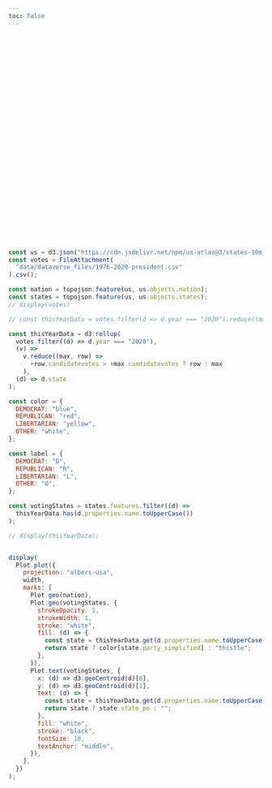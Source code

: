 ```yaml
---
toc: false
---
```


<div class="hero">
  <h1>Porportional Representation</h1>
  <h2></h2>
</div>

```js
const us = d3.json("https://cdn.jsdelivr.net/npm/us-atlas@3/states-10m.json");
const votes = FileAttachment(
  "data/dataverse_files/1976-2020-president.csv"
).csv();
```

```js
const nation = topojson.feature(us, us.objects.nation);
const states = topojson.feature(us, us.objects.states);
// display(votes)

// const thisYearData = votes.filter(d => d.year === "2020").reduce((max, row) => +row.candidatevotes > +max.candidatevotes ? row : max)

const thisYearData = d3.rollup(
  votes.filter((d) => d.year === "2020"),
  (v) =>
    v.reduce((max, row) =>
      +row.candidatevotes > +max.candidatevotes ? row : max
    ),
  (d) => d.state
);
```

```js
const color = {
  DEMOCRAT: "blue",
  REPUBLICAN: "red",
  LIBERTARIAN: "yellow",
  OTHER: "white",
};

const label = {
  DEMOCRAT: "D",
  REPUBLICAN: "R",
  LIBERTARIAN: "L",
  OTHER: "O",
};

const votingStates = states.features.filter((d) =>
  thisYearData.has(d.properties.name.toUpperCase())
);

// display(thisYearData);
```

```js

display(
  Plot.plot({
    projection: "albers-usa",
    width,
    marks: [
      Plot.geo(nation),
      Plot.geo(votingStates, {
        strokeOpacity: 1,
        strokeWidth: 1,
        stroke: "white",
        fill: (d) => {
          const state = thisYearData.get(d.properties.name.toUpperCase());
          return state ? color[state.party_simplified] : "thistle";
        },
      }),
      Plot.text(votingStates, {
        x: (d) => d3.geoCentroid(d)[0],
        y: (d) => d3.geoCentroid(d)[1],
        text: (d) => {
          const state = thisYearData.get(d.properties.name.toUpperCase());
          return state ? state.state_po : "";
        },
        fill: "white",
        stroke: "black",
        fontSize: 10,
        textAnchor: "middle",
      }),
    ],
  })
);
```

<style>

.hero {
  display: flex;
  flex-direction: column;
  align-items: center;
  font-family: var(--sans-serif);
  margin: 4rem 0 8rem;
  text-wrap: balance;
  text-align: center;
}

.hero h1 {
  margin: 1rem 0;
  padding: 1rem 0;
  max-width: none;
  font-size: 14vw;
  font-weight: 900;
  line-height: 1;
  background: linear-gradient(30deg, var(--theme-foreground-focus), currentColor);
  -webkit-background-clip: text;
  -webkit-text-fill-color: transparent;
  background-clip: text;
}

.hero h2 {
  margin: 0;
  max-width: 34em;
  font-size: 20px;
  font-style: initial;
  font-weight: 500;
  line-height: 1.5;
  color: var(--theme-foreground-muted);
}

@media (min-width: 640px) {
  .hero h1 {
    font-size: 90px;
  }
}

</style>
